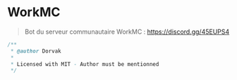 # WorkMC
> Bot du serveur communautaire WorkMC : https://discord.gg/45EUPS4

```Java
/**
 * @author Dorvak
 *
 * Licensed with MIT - Author must be mentionned
 */
```
